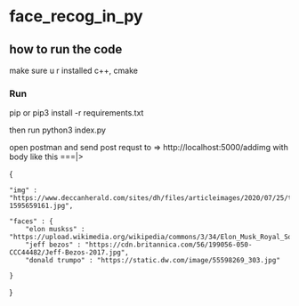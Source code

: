 # face_recog_in_py
## how to run the code
make sure u r installed c++, cmake

### Run
pip or pip3 install -r requirements.txt

then run python3 index.py

open postman and send post requst to =>
http://localhost:5000/addimg with body like this ===|>  

{
 
	"img" : "https://www.deccanherald.com/sites/dh/files/articleimages/2020/07/25/trump%20musk-1595659161.jpg",
	
	"faces" : {
		"elon muskss" : "https://upload.wikimedia.org/wikipedia/commons/3/34/Elon_Musk_Royal_Society_%28crop2%29.jpg",
		"jeff bezos" : "https://cdn.britannica.com/56/199056-050-CCC44482/Jeff-Bezos-2017.jpg",
		"donald trumpo" : "https://static.dw.com/image/55598269_303.jpg"
		
	}
}

